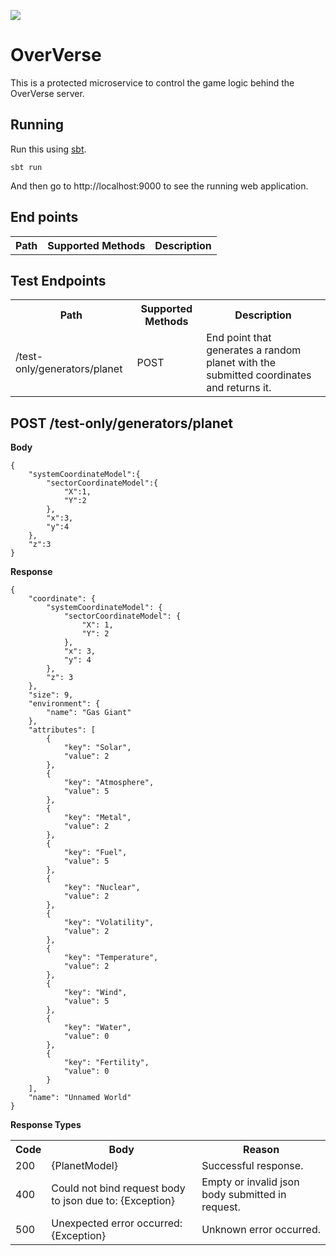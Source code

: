 [<img src="https://img.shields.io/travis/jameshforster/OverVerse.svg"/>](https://travis-ci.org/jameshforster/OverVerse)

# OverVerse

This is a protected microservice to control the game logic behind the OverVerse server.

## Running

Run this using [sbt](http://www.scala-sbt.org/).

```
sbt run
```

And then go to http://localhost:9000 to see the running web application.

## End points

<table>
    <tr>
        <th>Path</th>
        <th>Supported Methods</th>
        <th>Description</th>
    </tr>
</table>

## Test Endpoints

<table>
    <tr>
        <th>Path</th>
        <th>Supported Methods</th>
        <th>Description</th>
    </tr>
    <tr>
        <td>/test-only/generators/planet</td>
        <td>POST</td>
        <td>End point that generates a random planet with the submitted coordinates and returns it.</td>
    </tr>
</table>

## POST /test-only/generators/planet

**Body**
```
{
    "systemCoordinateModel":{
        "sectorCoordinateModel":{
            "X":1,
            "Y":2
        },
        "x":3,
        "y":4
    },
    "z":3
}
```

**Response**
```
{
    "coordinate": {
        "systemCoordinateModel": {
            "sectorCoordinateModel": {
                "X": 1,
                "Y": 2
            },
            "x": 3,
            "y": 4
        },
        "z": 3
    },
    "size": 9,
    "environment": {
        "name": "Gas Giant"
    },
    "attributes": [
        {
            "key": "Solar",
            "value": 2
        },
        {
            "key": "Atmosphere",
            "value": 5
        },
        {
            "key": "Metal",
            "value": 2
        },
        {
            "key": "Fuel",
            "value": 5
        },
        {
            "key": "Nuclear",
            "value": 2
        },
        {
            "key": "Volatility",
            "value": 2
        },
        {
            "key": "Temperature",
            "value": 2
        },
        {
            "key": "Wind",
            "value": 5
        },
        {
            "key": "Water",
            "value": 0
        },
        {
            "key": "Fertility",
            "value": 0
        }
    ],
    "name": "Unnamed World"
}
```

**Response Types**

<table>
    <tr>
        <th>Code</th>
        <th>Body</th>
        <th>Reason</th>
    </tr>
    <tr>
        <td>200</td>
        <td>{PlanetModel}</td>
        <td>Successful response.</td>
    </tr>
    <tr>
        <td>400</td>
        <td>Could not bind request body to json due to: {Exception}</td>
        <td>Empty or invalid json body submitted in request.</td>
    </tr>
    <tr>
        <td>500</td>
        <td>Unexpected error occurred: {Exception}</td>
        <td>Unknown error occurred.</td>
    </tr>
</table>